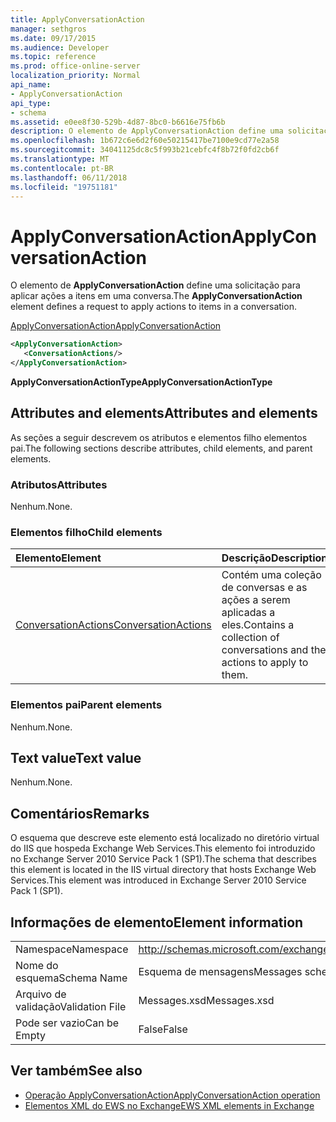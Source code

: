 ```yaml
---
title: ApplyConversationAction
manager: sethgros
ms.date: 09/17/2015
ms.audience: Developer
ms.topic: reference
ms.prod: office-online-server
localization_priority: Normal
api_name:
- ApplyConversationAction
api_type:
- schema
ms.assetid: e0ee8f30-529b-4d87-8bc0-b6616e75fb6b
description: O elemento de ApplyConversationAction define uma solicitação para aplicar ações a itens em uma conversa.
ms.openlocfilehash: 1b672c6e6d2f60e50215417be7100e9cd77e2a58
ms.sourcegitcommit: 34041125dc8c5f993b21cebfc4f8b72f0fd2cb6f
ms.translationtype: MT
ms.contentlocale: pt-BR
ms.lasthandoff: 06/11/2018
ms.locfileid: "19751181"
---
```

# <a name="applyconversationaction"></a><span data-ttu-id="be6b8-103">ApplyConversationAction</span><span class="sxs-lookup"><span data-stu-id="be6b8-103">ApplyConversationAction</span></span>

<span data-ttu-id="be6b8-104">O elemento de **ApplyConversationAction** define uma solicitação para aplicar ações a itens em uma conversa.</span><span class="sxs-lookup"><span data-stu-id="be6b8-104">The **ApplyConversationAction** element defines a request to apply actions to items in a conversation.</span></span> 
  
[<span data-ttu-id="be6b8-105">ApplyConversationAction</span><span class="sxs-lookup"><span data-stu-id="be6b8-105">ApplyConversationAction</span></span>](applyconversationaction.md)
  
```XML
<ApplyConversationAction>
   <ConversationActions/>
</ApplyConversationAction>
```

 <span data-ttu-id="be6b8-106">**ApplyConversationActionType**</span><span class="sxs-lookup"><span data-stu-id="be6b8-106">**ApplyConversationActionType**</span></span>
## <a name="attributes-and-elements"></a><span data-ttu-id="be6b8-107">Attributes and elements</span><span class="sxs-lookup"><span data-stu-id="be6b8-107">Attributes and elements</span></span>

<span data-ttu-id="be6b8-108">As seções a seguir descrevem os atributos e elementos filho elementos pai.</span><span class="sxs-lookup"><span data-stu-id="be6b8-108">The following sections describe attributes, child elements, and parent elements.</span></span>
  
### <a name="attributes"></a><span data-ttu-id="be6b8-109">Atributos</span><span class="sxs-lookup"><span data-stu-id="be6b8-109">Attributes</span></span>

<span data-ttu-id="be6b8-110">Nenhum.</span><span class="sxs-lookup"><span data-stu-id="be6b8-110">None.</span></span>
  
### <a name="child-elements"></a><span data-ttu-id="be6b8-111">Elementos filho</span><span class="sxs-lookup"><span data-stu-id="be6b8-111">Child elements</span></span>

|<span data-ttu-id="be6b8-112">**Elemento**</span><span class="sxs-lookup"><span data-stu-id="be6b8-112">**Element**</span></span>|<span data-ttu-id="be6b8-113">**Descrição**</span><span class="sxs-lookup"><span data-stu-id="be6b8-113">**Description**</span></span>|
|:-----|:-----|
|[<span data-ttu-id="be6b8-114">ConversationActions</span><span class="sxs-lookup"><span data-stu-id="be6b8-114">ConversationActions</span></span>](conversationactions.md) <br/> |<span data-ttu-id="be6b8-115">Contém uma coleção de conversas e as ações a serem aplicadas a eles.</span><span class="sxs-lookup"><span data-stu-id="be6b8-115">Contains a collection of conversations and the actions to apply to them.</span></span>  <br/> |
   
### <a name="parent-elements"></a><span data-ttu-id="be6b8-116">Elementos pai</span><span class="sxs-lookup"><span data-stu-id="be6b8-116">Parent elements</span></span>

<span data-ttu-id="be6b8-117">Nenhum.</span><span class="sxs-lookup"><span data-stu-id="be6b8-117">None.</span></span>
  
## <a name="text-value"></a><span data-ttu-id="be6b8-118">Text value</span><span class="sxs-lookup"><span data-stu-id="be6b8-118">Text value</span></span>

<span data-ttu-id="be6b8-119">Nenhum.</span><span class="sxs-lookup"><span data-stu-id="be6b8-119">None.</span></span>
  
## <a name="remarks"></a><span data-ttu-id="be6b8-120">Comentários</span><span class="sxs-lookup"><span data-stu-id="be6b8-120">Remarks</span></span>

<span data-ttu-id="be6b8-121">O esquema que descreve este elemento está localizado no diretório virtual do IIS que hospeda Exchange Web Services.This elemento foi introduzido no Exchange Server 2010 Service Pack 1 (SP1).</span><span class="sxs-lookup"><span data-stu-id="be6b8-121">The schema that describes this element is located in the IIS virtual directory that hosts Exchange Web Services.This element was introduced in Exchange Server 2010 Service Pack 1 (SP1).</span></span>
  
## <a name="element-information"></a><span data-ttu-id="be6b8-122">Informações de elemento</span><span class="sxs-lookup"><span data-stu-id="be6b8-122">Element information</span></span>

|||
|:-----|:-----|
|<span data-ttu-id="be6b8-123">Namespace</span><span class="sxs-lookup"><span data-stu-id="be6b8-123">Namespace</span></span>  <br/> |http://schemas.microsoft.com/exchange/services/2006/messages  <br/> |
|<span data-ttu-id="be6b8-124">Nome do esquema</span><span class="sxs-lookup"><span data-stu-id="be6b8-124">Schema Name</span></span>  <br/> |<span data-ttu-id="be6b8-125">Esquema de mensagens</span><span class="sxs-lookup"><span data-stu-id="be6b8-125">Messages schema</span></span>  <br/> |
|<span data-ttu-id="be6b8-126">Arquivo de validação</span><span class="sxs-lookup"><span data-stu-id="be6b8-126">Validation File</span></span>  <br/> |<span data-ttu-id="be6b8-127">Messages.xsd</span><span class="sxs-lookup"><span data-stu-id="be6b8-127">Messages.xsd</span></span>  <br/> |
|<span data-ttu-id="be6b8-128">Pode ser vazio</span><span class="sxs-lookup"><span data-stu-id="be6b8-128">Can be Empty</span></span>  <br/> |<span data-ttu-id="be6b8-129">False</span><span class="sxs-lookup"><span data-stu-id="be6b8-129">False</span></span>  <br/> |
   
## <a name="see-also"></a><span data-ttu-id="be6b8-130">Ver também</span><span class="sxs-lookup"><span data-stu-id="be6b8-130">See also</span></span>

- [<span data-ttu-id="be6b8-131">Operação ApplyConversationAction</span><span class="sxs-lookup"><span data-stu-id="be6b8-131">ApplyConversationAction operation</span></span>](applyconversationaction-operation.md)
- [<span data-ttu-id="be6b8-132">Elementos XML do EWS no Exchange</span><span class="sxs-lookup"><span data-stu-id="be6b8-132">EWS XML elements in Exchange</span></span>](ews-xml-elements-in-exchange.md)

